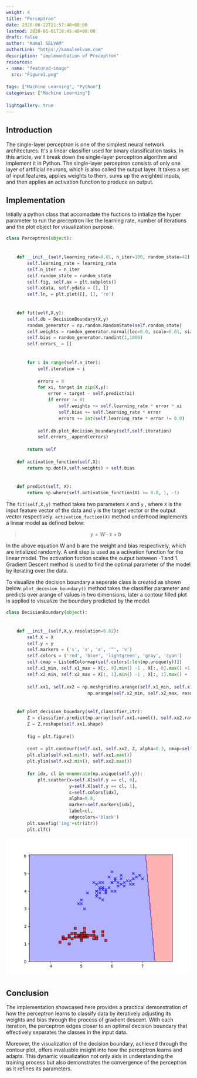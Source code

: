 ```yaml
---
weight: 4
title: "Perceptron"
date: 2020-06-22T21:57:40+08:00
lastmod: 2020-01-01T16:45:40+08:00
draft: false
author: "Kamal SELVAM"
authorLink: "https://kamalselvam.com"
description: "implementation of Preceptron"
resources:
- name: "featured-image"
  src: "Figure1.png"

tags: ["Machine Learning", "Python"]
categories: ["Machine Learning"]

lightgallery: true
---
```



## Introduction

The single-layer perceptron is one of the simplest neural network architectures. It's a linear classifier used for binary classification tasks. In this article, we'll break down the single-layer perceptron algorithm and implement it in Python. The single-layer perceptron consists of only one layer of artificial neurons, which is also called the output layer. It takes a set of input features, applies weights to them, sums up the weighted inputs, and then applies an activation function to produce an output.

## Implementation 

Intially a python class that accomadate the fuctions to intialize the hyper parameter to run the preceptron like the learning rate, number of iterations and the plot object for visualization purpose. 

```python
class Perceptron(object):


    def __init__(self,learning_rate=0.01, n_iter=100, random_state=42):
        self.learning_rate = learning_rate
        self.n_iter = n_iter
        self.random_state = random_state
        self.fig, self.ax = plt.subplots()
        self.xdata, self.ydata = [], []
        self.ln, = plt.plot([], [], 'ro')


    def fit(self,X,y):
        self.db = DecisionBoundary(X,y)
        random_generator = np.random.RandomState(self.random_state)
        self.weights = random_generator.normal(loc=0.0, scale=0.01, size= X.shape[1])
        self.bias = random_generator.randint(1,1000)
        self.errors_ = []


        for i in range(self.n_iter):
            self.iteration = i

            errors = 0
            for xi, target in zip(X,y):
                error = target - self.predict(xi)
                if error != 0:
                    self.weights += self.learning_rate * error * xi
                    self.bias += self.learning_rate * error
                    errors += int(self.learning_rate * error != 0.0)

            self.db.plot_decision_boundary(self,self.iteration)
            self.errors_.append(errors)

        return self

    def activation_function(self,X):
        return np.dot(X,self.weights) + self.bias


    def predict(self, X):
        return np.where(self.activation_function(X) >= 0.0, 1, -1)
```

The ```fit(self,X,y)``` method takes two parameters ```X``` and ```y``` , where ```X``` is the input feature vector of the data and ```y``` is the target vector or the output vector respectively. ```activation_fuction(X)``` method underhood implements a linear model as defined below:

> $$   y = W \cdot x + b $$

In the above equation W and b are the weight and bias respectively, which are intialized randomly. A unit step is used as a activation function for the linear model. The activation fuction scales the output between -1 and 1. Gradient Descent method is used to find the optimal parameter of the model by iterating over the data.

To visualize the decision boundary a seperate class is created as shown below. ```plot_decesion_boundary()``` method takes the classifier parameter and predicts over arange of values in two dimensions, later a contour filled plot is applied to visualize the boundary predicted by the model. 


```python
class DecisionBoundary(object):


    def __init__(self,X,y,resolution=0.02):
        self.X = X
        self.y = y
        self.markers = ('s', 'x', 'o', '^', 'v')
        self.colors = ('red', 'blue', 'lightgreen', 'gray', 'cyan')
        self.cmap = ListedColormap(self.colors[:len(np.unique(y))])
        self.x1_min, self.x1_max = X[:, 0].min() -1 , X[:, 0].max() +1
        self.x2_min, self.x2_max = X[:, 1].min() -1 , X[:, 1].max() + 1

        self.xx1, self.xx2 = np.meshgrid(np.arange(self.x1_min, self.x1_max, resolution),
                               np.arange(self.x2_min, self.x2_max, resolution))


    def plot_decision_boundary(self,classifier,itr):
        Z = classifier.predict(np.array([self.xx1.ravel(), self.xx2.ravel()]).T)
        Z = Z.reshape(self.xx1.shape)

        fig = plt.figure()

        cont = plt.contourf(self.xx1, self.xx2, Z, alpha=0.3, cmap=self.cmap)
        plt.xlim(self.xx1.min(), self.xx1.max())
        plt.ylim(self.xx2.min(), self.xx2.max())

        for idx, cl in enumerate(np.unique(self.y)):
            plt.scatter(x=self.X[self.y == cl, 0],
                        y=self.X[self.y == cl, 1],
                        c=self.colors[idx],
                        alpha=0.8,
                        marker=self.markers[idx],
                        label=cl,
                        edgecolors='black')
        plt.savefig('img'+str(itr))
        plt.clf()
```

![Lorentrz](demo.gif " Figure 3: Convergence of gradient descent algorithm on the synthetic data")

## Conclusion

The implementation showcased here provides a practical demonstration of how the perceptron learns to classify data by iteratively adjusting its weights and bias through the process of gradient descent. With each iteration, the perceptron edges closer to an optimal decision boundary that effectively separates the classes in the input data.

Moreover, the visualization of the decision boundary, achieved through the contour plot, offers invaluable insight into how the perceptron learns and adapts. This dynamic visualization not only aids in understanding the training process but also demonstrates the convergence of the perceptron as it refines its parameters.